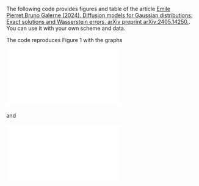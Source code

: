 The following code provides figures and table of the article  [Emile Pierret,Bruno Galerne (2024). Diffusion models for Gaussian distributions: Exact solutions and Wasserstein errors. arXiv preprint arXiv:2405.14250.](https://arxiv.org/abs/2405.14250). You can use it with your own scheme and data.

The code reproduces Figure 1 with the graphs

![image info](/Figures/discretization_cifar10.pdf)

and

![image info](/Figures/eps_cifar10.pdf)



